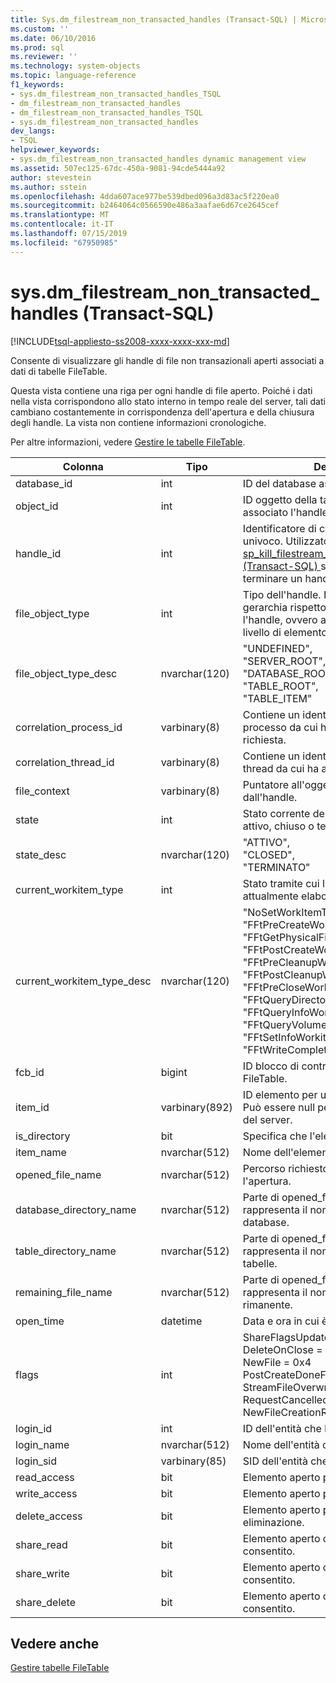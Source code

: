 ```yaml
---
title: Sys.dm_filestream_non_transacted_handles (Transact-SQL) | Microsoft Docs
ms.custom: ''
ms.date: 06/10/2016
ms.prod: sql
ms.reviewer: ''
ms.technology: system-objects
ms.topic: language-reference
f1_keywords:
- sys.dm_filestream_non_transacted_handles_TSQL
- dm_filestream_non_transacted_handles
- dm_filestream_non_transacted_handles_TSQL
- sys.dm_filestream_non_transacted_handles
dev_langs:
- TSQL
helpviewer_keywords:
- sys.dm_filestream_non_transacted_handles dynamic management view
ms.assetid: 507ec125-67dc-450a-9081-94cde5444a92
author: stevestein
ms.author: sstein
ms.openlocfilehash: 4dda607ace977be539dbed096a3d83ac5f220ea0
ms.sourcegitcommit: b2464064c0566590e486a3aafae6d67ce2645cef
ms.translationtype: MT
ms.contentlocale: it-IT
ms.lasthandoff: 07/15/2019
ms.locfileid: "67950985"
---
```

# <a name="sysdmfilestreamnontransactedhandles-transact-sql"></a>sys.dm_filestream_non_transacted_handles (Transact-SQL)
[!INCLUDE[tsql-appliesto-ss2008-xxxx-xxxx-xxx-md](../../includes/tsql-appliesto-ss2008-xxxx-xxxx-xxx-md.md)]

  Consente di visualizzare gli handle di file non transazionali aperti associati a dati di tabelle FileTable.  
  
 Questa vista contiene una riga per ogni handle di file aperto. Poiché i dati nella vista corrispondono allo stato interno in tempo reale del server, tali dati cambiano costantemente in corrispondenza dell'apertura e della chiusura degli handle. La vista non contiene informazioni cronologiche.  
  
 Per altre informazioni, vedere [Gestire le tabelle FileTable](../../relational-databases/blob/manage-filetables.md).  
  
|**Colonna**|**Tipo**|**Descrizione**|  
|----------------|--------------|---------------------|  
|database_id|int|ID del database associato all'handle.|  
|object_id|int|ID oggetto della tabella FileTable a cui è associato l'handle.|  
|handle_id|int|Identificatore di contesto dell'handle univoco. Utilizzato per il [sp_kill_filestream_non_transacted_handles &#40;Transact-SQL&#41; ](../../relational-databases/system-stored-procedures/filestream-and-filetable-sp-kill-filestream-non-transacted-handles.md) stored procedure per terminare un handle specifico.|  
|file_object_type|int|Tipo dell'handle. Indica il livello della gerarchia rispetto al quale è stato aperto l'handle, ovvero a livello di database o a livello di elemento.|  
|file_object_type_desc|nvarchar(120)|"UNDEFINED",<br />"SERVER_ROOT",<br />"DATABASE_ROOT",<br />"TABLE_ROOT",<br />"TABLE_ITEM"|  
|correlation_process_id|varbinary(8)|Contiene un identificatore univoco per il processo da cui ha avuto origine la richiesta.|  
|correlation_thread_id|varbinary(8)|Contiene un identificatore univoco per il thread da cui ha avuto origine la richiesta.|  
|file_context|varbinary(8)|Puntatore all'oggetto file utilizzato dall'handle.|  
|state|int|Stato corrente dell'handle. Può essere attivo, chiuso o terminato.|  
|state_desc|nvarchar(120)|"ATTIVO",<br />"CLOSED",<br />"TERMINATO"|  
|current_workitem_type|int|Stato tramite cui l'handle viene attualmente elaborato.|  
|current_workitem_type_desc|nvarchar(120)|"NoSetWorkItemType",<br />"FFtPreCreateWorkitem",<br />"FFtGetPhysicalFileNameWorkitem",<br />"FFtPostCreateWorkitem",<br />"FFtPreCleanupWorkitem",<br />"FFtPostCleanupWorkitem",<br />"FFtPreCloseWorkitem",<br />"FFtQueryDirectoryWorkItem",<br />"FFtQueryInfoWorkItem",<br />"FFtQueryVolumeInfoWorkItem",<br />"FFtSetInfoWorkitem",<br />"FFtWriteCompletionWorkitem"|  
|fcb_id|bigint|ID blocco di controllo file della tabella FileTable.|  
|item_id|varbinary(892)|ID elemento per un file o una directory. Può essere null per gli handle della radice del server.|  
|is_directory|bit|Specifica che l'elemento è una directory.|  
|item_name|nvarchar(512)|Nome dell'elemento.|  
|opened_file_name|nvarchar(512)|Percorso richiesto in origine per l'apertura.|  
|database_directory_name|nvarchar(512)|Parte di opened_file_name che rappresenta il nome della directory dei database.|  
|table_directory_name|nvarchar(512)|Parte di opened_file_name che rappresenta il nome della directory delle tabelle.|  
|remaining_file_name|nvarchar(512)|Parte di opened_file_name che rappresenta il nome di directory rimanente.|  
|open_time|datetime|Data e ora in cui è stato aperto l'handle.|  
|flags|int|ShareFlagsUpdatedToFcb = 0x1<br />DeleteOnClose = 0x2<br />NewFile = 0x4<br />PostCreateDoneForNewFile = 0x8<br />StreamFileOverwritten = 0x10<br />RequestCancelled = 0x20<br />NewFileCreationRolledBack = 0x40|  
|login_id|int|ID dell'entità che ha aperto l'handle.|  
|login_name|nvarchar(512)|Nome dell'entità che ha aperto l'handle.|  
|login_sid|varbinary(85)|SID dell'entità che ha aperto l'handle.|  
|read_access|bit|Elemento aperto per l'accesso in lettura.|  
|write_access|bit|Elemento aperto per l'accesso in scrittura.|  
|delete_access|bit|Elemento aperto per l'accesso in eliminazione.|  
|share_read|bit|Elemento aperto con share_read consentito.|  
|share_write|bit|Elemento aperto con share_write consentito.|  
|share_delete|bit|Elemento aperto con share_delete consentito.|  
  
## <a name="see-also"></a>Vedere anche  
 [Gestire tabelle FileTable](../../relational-databases/blob/manage-filetables.md)  
  
  

